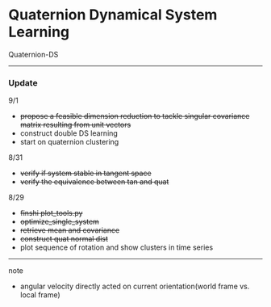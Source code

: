 # Quaternion Dynamical System Learning

Quaternion-DS



---

### Update
9/1
- ~~propose a feasible dimension reduction to tackle singular covariance matrix resulting from unit vectors~~
- construct double DS learning
- start on quaternion clustering


8/31
- ~~verify if system stable in tangent space~~
- ~~verify the equivalence between tan and quat~~


8/29 
- ~~finshi plot_tools.py~~
- ~~optimize_single_system~~
- ~~retrieve mean and covariance~~
- ~~construct quat normal dist~~
- plot sequence of rotation and show clusters in time series

---
note
- angular velocity directly acted on current orientation(world frame vs. local frame)